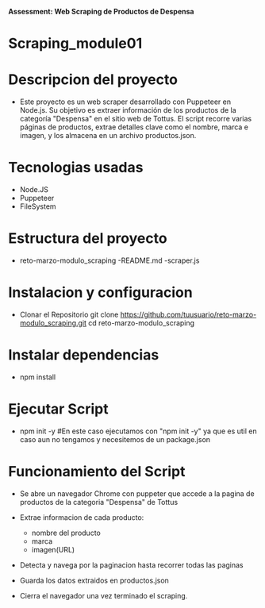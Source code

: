 **Assessment: Web Scraping de Productos de Despensa**

#  Scraping_module01

#  Descripcion del proyecto
+  Este proyecto es un web scraper desarrollado con Puppeteer en Node.js. Su objetivo es extraer información de los productos de la categoría "Despensa" en el sitio web de Tottus. El script recorre varias páginas de productos, extrae detalles clave como el nombre, marca e imagen, y los almacena en un archivo productos.json.

#  Tecnologias usadas
+  Node.JS
+  Puppeteer
+  FileSystem

# Estructura del proyecto

* reto-marzo-modulo_scraping
   -README.md
   -scraper.js


#  Instalacion y configuracion

+ Clonar el Repositorio
git clone https://github.com/tuusuario/reto-marzo-modulo_scraping.git
cd reto-marzo-modulo_scraping

#  Instalar dependencias

+  npm install

# Ejecutar Script

+ npm init -y #En este caso ejecutamos con "npm init -y" ya que es util en caso aun no tengamos y necesitemos de un package.json

#  Funcionamiento del Script

+ Se abre un navegador Chrome con puppeter que accede a la pagina de productos de la categoria "Despensa" de Tottus
+ Extrae informacion de cada producto:
   - nombre del producto
   - marca
   - imagen(URL)

+ Detecta y navega por la paginacion hasta recorrer todas las paginas
+ Guarda los datos extraidos en productos.json
+ Cierra el navegador una vez terminado el scraping.